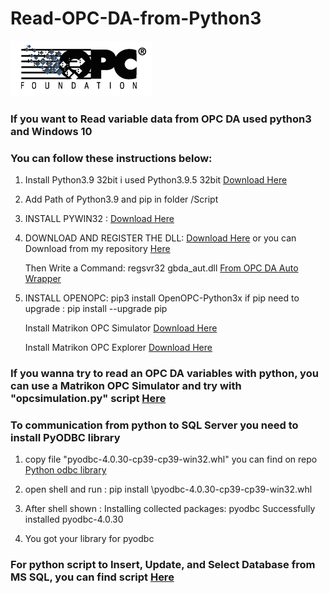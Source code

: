 # Read-OPC-DA-from-Python3
<img src=opclogo.png></img>

### If you want to Read variable data from OPC DA used python3 and Windows 10
### You can follow these instructions below:

1) Install Python3.9 32bit i used Python3.9.5 32bit [Download Here](https://www.python.org/ftp/python/3.9.5/python-3.9.5.exe)

2) Add Path of Python3.9 and pip in folder /Script

3) INSTALL PYWIN32 : [Download Here](https://github.com/mhammond/pywin32/releases)

4) DOWNLOAD AND REGISTER THE DLL:  [Download Here](http://www.gray-box.net/download_daawrapper.php) or you can Download from my repository [Here](https://github.com/squidmoron/Read-OPC-DA-from-Python3/tree/main/OPC%20DA%20Wrapper)
   
   Then Write a Command: regsvr32 gbda_aut.dll  [From OPC DA Auto Wrapper](https://github.com/squidmoron/Read-OPC-DA-from-Python3/tree/main/OPC%20DA%20Wrapper)

5) INSTALL OPENOPC: pip3 install OpenOPC-Python3x
   if pip need to upgrade : pip install --upgrade pip


	Install Matrikon OPC Simulator [Download Here](https://1drv.ms/u/s!Au49EKCDWwgSb1MOkwD6pWZKtjQ?e=lgd0dd)

	Install Matrikon OPC Explorer [Download Here](https://1drv.ms/u/s!Au49EKCDWwgScCkR-iZEVmW8I5I?e=fpWImH)

### If you wanna try to read an OPC DA variables with python, you can use a Matrikon OPC Simulator and try with "opcsimulation.py" script [Here](https://github.com/squidmoron/Read-OPC-DA-from-Python3/blob/main/PythonOPCDA/opcsimulation.py)


### To communication from python to SQL Server you need to install PyODBC library

1) copy file "pyodbc-4.0.30-cp39-cp39-win32.whl" you can find on repo [Python odbc library](https://github.com/squidmoron/Read-OPC-DA-from-Python3/tree/main/Python%20odbc%20library)

2) open shell and run : pip install <PATH>\pyodbc-4.0.30-cp39-cp39-win32.whl

3) After shell shown :
	Installing collected packages: pyodbc
	Successfully installed pyodbc-4.0.30

4) You got your library for pyodbc
	
### For python script to Insert, Update, and Select Database from MS SQL, you can find script [Here](https://github.com/squidmoron/Read-OPC-DA-from-Python3/tree/main/Python%20odbc%20library)
